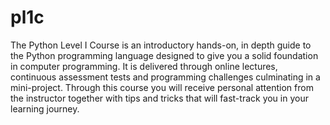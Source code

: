 # pl1c
The Python Level I Course is an introductory hands-on, in depth guide to the Python programming language designed to give you a solid foundation in computer programming. It is delivered through online lectures, continuous assessment tests and programming challenges culminating in a mini-project. Through this course you will receive personal attention from the instructor together with tips and tricks that will fast-track you in your learning journey.

